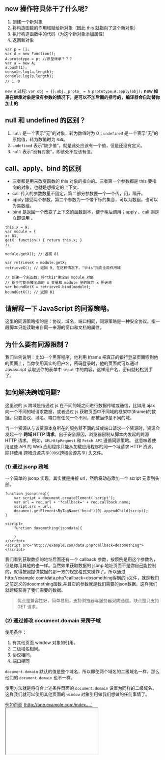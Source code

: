 ## new 操作符具体干了什么呢?

1.  创建一个新对象
2.  将构造函数的作用域赋给新对象（因此 this 就指向了这个新对象）
3.  执行构造函数中的代码（为这个新对象添加属性）
4.  返回新对象

```
var p = [];
var A = new Function();
A.prototype = p; //原型继承？？？
var a = new A;
a.push(1);
console.log(a.length);
console.log(p.length);
// 1，0
```

`new A` 过程:
`var obj = {};obj._proto_ = A.prototype;A.apply(obj);`
**new 如果在继承对象是没有参数的情况下，是可以不加后面的括号的，编译器会自动替你加上的**

## null 和 undefined 的区别？

1.  `null` 是一个表示”无”的对象，转为数值时为 0；`undefined` 是一个表示”无”的原始值，转为数值时为 `NaN`。
2.  `undefined` 表示”缺少值”，就是此处应该有一个值，但是还没有定义。
3.  `null` 表示”没有对象”，即该处不应该有值。

## call、apply、bind 的区别

- 三者都是用来改变函数的 this 对象的指向的。三者第一个参数都是 this 要指向的对象，也就是想指定的上下文。
- call 传入的参数数量不固定，第二部分参数要一个一个传，用，隔开。
- apply 接受两个参数，第二个参数为一个带下标的集合，可以为数组，也可以为类数组。
- bind 是返回一个改变了上下文的函数副本，便于稍后调用；apply 、call 则是立即调用 。

```
this.x = 9;
var module = {
x: 81,
getX: function() { return this.x; }
};

module.getX(); // 返回 81

var retrieveX = module.getX;
retrieveX(); // 返回 9, 在这种情况下，"this"指向全局作用域

// 创建一个新函数，将"this"绑定到 module 对象
// 新手可能会被全局的 x 变量和 module 里的属性 x 所迷惑
var boundGetX = retrieveX.bind(module);
boundGetX(); // 返回 81
```

## 请解释一下 JavaScript 的同源策略。

这里的同源策略指的是：协议，域名，端口相同，同源策略是一种安全协议。指一段脚本只能读取来自同一来源的窗口和文档的属性。

## 为什么要有同源限制？

我们举例说明：比如一个黑客程序，他利用 Iframe 把真正的银行登录页面嵌到他的页面上，当你使用真实的用户名，密码登录时，他的页面就可以通过 Javascript 读取到你的表单中 `input` 中的内容，这样用户名，密码就轻松到手了。

## 如何解决跨域问题?

这里说的 js 跨域是指通过 js 在不同的域之间进行数据传输或通信，比如用 ajax 向一个不同的域请求数据，或者通过 js 获取页面中不同域的框架中(iframe)的数据。只要协议、域名、端口有任何一个不同，都被当作是不同的域。

当一个资源从与该资源本身所在的服务器不同的域或端口请求一个资源时，资源会发起一个 **跨域 HTTP 请求**。出于安全原因，浏览器限制从脚本内发起的跨源 HTTP 请求。 例如，`XMLHttpRequest` 和 `Fetch API` 遵循同源策略。 这意味着使用这些 API 的 Web 应用程序只能从加载应用程序的同一个域请求 HTTP 资源，除非使用 跨域资源共享`CORS`(跨域资源共享) 头文件。

### (1) 通过 jsonp 跨域

一个简单的 jsonp 实现，其实就是拼接 url，然后将动态添加一个 script 元素到头部。

```
function jsonp(req){
    var script = document.createElement('script');
    var url = req.url + '?callback=' + req.callback.name;
    script.src = url;
    document.getElementsByTagName('head')[0].appendChild(script);
}
```

```
<script>
    function dosomething(jsondata){

    }
</script>
<script src="http://example.com/data.php?callback=dosomething"></script>
```

我们看到获取数据的地址后面还有一个 callback 参数，按惯例是用这个参数名，但是你用其他的也一样。当然如果获取数据的 jsonp 地址页面不是你自己能控制的，就得按照提供数据的那一方的规定格式来操作了。所以通过http://example.com/data.php?callback=dosomething得到的js文件，就是我们之前定义的dosomething函数,并且它的参数就是我们需要的json数据，这样我们就跨域获得了我们需要的数据。

> 优点是兼容性好，简单易用，支持浏览器与服务器双向通信。缺点是只支持 GET 请求。

### (2) 通过修改 document.domain 来跨子域

使用条件：

1.  有其他页面 window 对象的引用。
2.  二级域名相同。
3.  协议相同。
4.  端口相同

`document.domain` 默认的值是整个域名，所以即使两个域名的二级域名一样，那么他们的 `document.domain` 也不一样。

使用方法就是将符合上述条件页面的 `document.domain` 设置为同样的二级域名。这样我们就可以使用其他页面的 `window` 对象引用做我们想做的任何事情了。

例如页面 (http://one.example.com/index....`<iframe>`

```
<iframe id="iframe" src="http://two.example.com/iframe.html"></iframe>
```

在 iframe.html 中使用 JavaScript 将 `document.domain` 设置好，也就是 example.com。

```
var iframe = document.getElementById('iframe');

document.domain = 'example.com';

iframe.contentDocument; // 框架的 document 对象
iframe.contentWindow; // 框架的 window 对象
```

这样，我们就可以获得对框架的完全控制权了。

### (3) 使用 window.name 来进行跨域

```
window.name = "My window's name";
location.href = "http://www.qq.com/";

// 再检测 window.name

window.name; // My window's name
```

在一个标签里面跳转网页的话，我们的 `window.name` 是不会改变的。由于安全原因，浏览器始终会保持 `window.name` 是 `string` 类型。

基于这个思想，我们可以在某个页面设置好 `window.name` 的值，然后跳转到另外一个页面。在这个页面中就可以获取到我们刚刚设置的 `window.name` 了。

```
var iframe = document.getElementById('iframe');
var data = '';

iframe.onload = function() {
    data = iframe.contentWindow.name;
};
```

> 因为两个页面完全不同源，出现了报错由于 window.name 不随着 URL 的跳转而改变，所以我们使用一个暗黑技术来解决这个问题：

```
var iframe = document.getElementById('iframe');
var data = '';

iframe.onload = function() {
    iframe.onload = function(){
        data = iframe.contentWindow.name;
    }
    iframe.src = 'about:blank';
};
```

> 或者将里面的 about:blank 替换成某个同源页面（最好是空页面，减少加载时间）。这种方法与 `document.domain` 方法相比，放宽了域名后缀要相同的限制，可以从任意页面获取 `string` 类型的数据。

### (4) 使用 HTML5 中新引进的 window.postMessage 方法来跨域传送数据

```
windowObj.postMessage(message, targetOrigin);
```

- `windowObj`: 接受消息的 Window 对象。
- `message`: 在最新的浏览器中可以是对象。
- `targetOrigin`: 目标的源，`*` 表示任意。

这个方法非常强大，无视协议，端口，域名的不同

```
var windowObj = window; // 可以是其他的 Window 对象的引用
var data = null;

addEventListener('message', function(e){
    if(e.origin == 'http://jasonkid.github.io/fezone') {
        data = e.data;

        e.source.postMessage('Got it!', '*');
    }
});
```

`message` 事件就是用来接收 `postMessage` 发送过来的请求的。函数参数的属性有以下几个：

- `origin`: 发送消息的 window 的源。
- `data`: 数据。
- `source`: 发送消息的 Window 对象。

### (5) CORS

服务器端对于 `CORS` 的支持，主要就是通过设置 `Access-Control-Allow-Origin` 来进行的。如果浏览器检测到相应的设置，就可以允许 Ajax 进行跨域的访问。

### (6) nginx 反向代理

配置`proxy_pass`转发请求

```
#user  nobody;
worker_processes  1;
error_log  /disk/nginx/logs/error.log;
#error_log  logs/error.log  notice;
#error_log  logs/error.log  info;
pid        logs/nginx.pid;

events {
    worker_connections  2048;
}

http {
    include       mime.types;
    default_type  application/octet-stream;
    access_log  /disk/nginx/logs/host.access.log;
    sendfile        on;
    #tcp_nopush     on;
    #keepalive_timeout  0;
    keepalive_timeout  65;

    #gzip  on;
      limit_req_zone $binary_remote_addr zone=perip:10m rate=1r/s;
       limit_req_zone $server_name zone=perserver:10m rate=10r/s;
    # HTTPS server
    server {
        limit_req zone=perip burst=5 nodelay;//限流配置
        limit_req zone=perserver burst=10;
        listen 443;
        server_name mp.baidu.com;
        ssl on;
        ssl_certificate  1_mp.baidu.com_bundle.crt;
        ssl_certificate_key  2_mp.baidu.com.key;
        ssl_session_timeout 5m;
        ssl_protocols TLSv1 TLSv1.1 TLSv1.2;
        ssl_ciphers ECDHE-RSA-AES128-GCM-SHA256:HIGH:!aNULL:!MD5:!RC4:!DHE;
        ssl_prefer_server_ciphers on;
        location / {
            root   html;
            index  index.html index.htm;
            proxy_pass http://10.105.26.210;  //直接转发
        }
    }

}
```

## 说说严格模式的限制

目的：消除 Javascript 语法的一些不合理、不严谨之处，减少一些怪异行为;

- 变量必须声明后再使用函数的参数不能有同名属性，否则报错禁止 `this` 指向全局对象不能使用 `with` 语句增加了保留字
- `arguments` 不会自动反映函数参数的变化
- 消除代码运行的一些不安全之处，保证代码运行的安全
- 提高编译器效率，增加运行速度
- 为未来新版本的 Javascript 做好铺垫

## 请解释什么是事件代理

事件代理（Event Delegation），又称之为事件委托。即是把原本需要绑定的事件委托给父元素，让父元素担当事件监听的职务。事件代理的原理是 DOM 元素的事件冒泡。使用事件代理的好处是可以提高性能

使用委托代理的原因：

- 需要绑定事件的元素很多，且处理逻辑类似。
- 元素是动态创建，或频繁增加、删除，导致元素绑定事件过于复杂的。

## Event Loop、消息队列、事件轮询

异步函数在执行结束后，会在事件队列中添加一个事件（回调函数）(遵循先进先出原则)，主线程中的代码执行完毕后（即一次循环结束），下一次循环开始就在事件队列中“读取”事件，然后调用它所对应的回调函数。这个过程是循环不断的，所以整个的这种运行机制又称为 `Event Loop`（事件循环）

主线程运行的时候，产生堆（heap）和栈（stack），栈中的代码（同步任务）调用各种外部 API，它们在”任务队列”中加入各种事件（click，load，done）。只要栈中的代码执行完毕，主线程就会去读取”任务队列”，依次执行那些事件所对应的回调函数。

执行栈中的代码（同步任务），总是在读取”任务队列”（异步任务）之前执行。

## ES6 的了解

es6 是一个新的标准，它包含了许多新的语言特性和库，是 JS 最实质性的一次升级。比如’箭头函数’、’字符串模板’、’generators(生成器)’、’async/await’、’解构赋值’、’class’等等，还有就是引入 module 模块的概念。

**箭头函数** 可以让 `this` 指向固定化，这种特性很有利于封装回调函数

1.  函数体内的 `this` 对象，就是定义时所在的对象，而不是使用时所在的对象。
2.  不可以当作构造函数，也就是说，不可以使用 `new`命令，否则会抛出一个错误。
3.  不可以使用 `arguments` 对象，该对象在函数体内不存在。如果要用，可以用 Rest 参数代替
4.  不可以使用 `yield` 命令，因此箭头函数不能用作 `Generator` 函数。

**async/await** 是写异步代码的新方式，以前的方法有回调函数和 Promise。

- `async/await` 是基于 `Promise` 实现的，它不能用于普通的回调函数。
- `async/await` 与 `Promise` 一样，是非阻塞的。
- `async/await` 使得异步代码看起来像同步代码，这正是它的魔力所在。

## 说说你对 Promise 的理解

Promise 是异步编程的一种解决方案，比传统的解决方案——回调函数和事件监听——更合理和更强大。

所谓 Promise，简单说就是一个容器，里面保存着某个未来才会结束的事件（通常是一个异步操作）的结果。从语法上说，Promise 是一个对象，从它可以获取异步操作的消息。Promise 提供统一的 API，各种异步操作都可以用同样的方法进行处理。

Promise 对象有以下两个特点:

- 对象的状态不受外界影响，Promise 对象代表一个异步操作，有三种状态：Pending（进行中）、Resolved（已完成，又称 Fulfilled）和 Rejected（已失败）
- 一旦状态改变，就不会再变，任何时候都可以得到这个结果。

## Debounce、throttle

> 以下场景往往由于事件频繁被触发，因而频繁执行 DOM 操作、资源加载等重行为，导致 UI 停顿甚至浏览器崩溃。

1.  window 对象的 resize、scroll 事件
2.  拖拽时的 mousemove 事件
3.  射击游戏中的 mousedown、keydown 事件
4.  文字输入、自动完成的 keyup 事件

### Debounce(防抖)

#### 定义

> 当调用动作 n 毫秒后，才会执行该动作，若在这 n 毫秒内又调用此动作则将重新计算执行时间。可以把多个顺序地调用合并成一次。

#### 实例

> 1.  调整桌面浏览器窗口大小的时候，会触发很多次 resize 事件
> 2.  基于 AJAX 请求的自动完成功能，通过 keypress 触发

#### 实现

```
/**
* 空闲控制 返回函数连续调用时，空闲时间必须大于或等于 idle，action 才会执行
* @param idle   {number}    空闲时间，单位毫秒
* @param action {function}  请求关联函数，实际应用需要调用的函数
* @return {function}    返回客户调用函数
*/
debounce(idle,action)

var debounce = function(idle, action){
  var timer
  return function(){
    var _this = this, args = arguments
    clearTimeout(timer)
    timer = setTimeout(function(){
        action.apply(_this, args)
    }, idle)
  }
}


function debounce(fn, wait, immediate) {
    let timer = null;

    return function() {
    let args = arguments;
    console.log(args);
    let context = this;

    if (immediate && !timer) {
        fn.apply(context, args);
    }

    if (timer) {
        clearTimeout(timer);
    }
    timer = setTimeout(() => {
        fn.apply(context, args);
    }, wait);
    };
}
```

### Throttle（节流阀）

#### 定义

> 预先设定一个执行周期，当调用动作的时刻大于等于执行周期则执行该动作，然后进入下一个新周期。只允许一个函数在 X 毫秒内执行一次。

> 不同点:跟 debounce 主要的不同在于，throttle 保证 X 毫秒内至少执行一次。

#### 实例：

> 1.  无限滚动

#### 实现

```
/**
* 频率控制 返回函数连续调用时，action 执行频率限定为 次 / delay
* @param delay  {number}    延迟时间，单位毫秒
* @param action {function}  请求关联函数，实际应用需要调用的函数
* @return {function}    返回客户调用函数
*/
throttle(delay,action)

var throttle = function(delay, action){
  var timer = 0;
  return function(){
    var curr = +new Date()
    if (curr - timer > delay){
      action.apply(this, arguments)
      timer = curr
    }
  }
}


function throttle(fn, wait, immediate) {
      let timer = null;
      let callNow = immediate;

      return function() {
        let context = this;
        let args = arguments;

        if (callNow) {
          fn.apply(context, args);
          callNow = false;
        }

        if (!timer) {
          timer = setTimeout(() => {
            fn.apply(context, args);
            timer = null;
          }, wait);
        }
      };
    }
```

### requestAnimationFrame

> 告诉浏览器您希望执行动画并请求浏览器在下一次重绘之前调用指定的函数来更新动画。该方法使用一个回调函数作为参数，这个回调函数会在浏览器重绘之前调用。是另一种限速执行的方式。跟 `_.throttle(dosomething, 16)` 等价。它是高保真的，如果追求更好的精确度的话，可以用浏览器原生的 API 。

**异步**

- 在浏览器重绘前调用，保证浏览器渲染效率和性能
- 可以精准地控制动画的每一帧

#### 优点

- 动画保持 60fps（每一帧 16 ms），浏览器内部决定渲染的最佳时机
- 简洁标准的 API，后期维护成本低

#### 缺点

- 动画的开始/取消需要开发者自己控制，不像 ‘.debounce’ 或 ‘.throttle’由函数内部处理。
- 浏览器标签未激活时，一切都不会执行。
- 尽管所有的现代浏览器都支持 rAF ，IE9，Opera Mini 和 老的 Android 还是需要打补丁。
- Node.js 不支持，无法在服务器端用于文件系统事件。

实现如下：

```
var latestKnownScrollY = 0,
    ticking = false,
  item = document.querySelectorAll('.item');


function update() {
    // reset the tick so we can
    // capture the next onScroll
    ticking = false;

  item[0].style.width = latestKnownScrollY + 100 + 'px';
}


function onScroll() {
    latestKnownScrollY = window.scrollY; //No IE8
    requestTick();
}

function requestTick() {
    if(!ticking) {
        requestAnimationFrame(update);
    }
    ticking = true;
}

 window.addEventListener('scroll', onScroll, false);


/// THROTTLE

function throttled_version() {
   item[1].style.width = window.scrollY + 100 + 'px';
}

 window.addEventListener('scroll', _.throttle(throttled_version, 16), false);
```

### 如何使用 debounce 和 throttle 以及常见的坑

> 1.  不止一次地调用 \_.debounce 方法：

```
// 错误
$(window).on('scroll', function() {
   _.debounce(doSomething, 300);
});
// 正确
$(window).on('scroll', _.debounce(doSomething, 200));
```

### 总结

> - `debounce`：把触发非常频繁的事件（比如按键）合并成一次执行。
> - `throttle`：保证每 X 毫秒恒定的执行次数，比如每 200ms 检查下滚动位置，并触发 CSS 动画。
> - `requestAnimationFrame`：可替代 `throttle` ，函数需要重新计算和渲染屏幕上的元素时，想保证动画或变化的平滑性，可以用它。注意：IE9 不支持。

## console

1.  `console.log console.warn console.info console.error`
2.  `console.group & console.groupEnd`
3.  `console.table`
4.  `console.log('%chello world', 'background-image:-webkit-gradient( linear, left top, right top, color-stop(0, #f22));`
5.  `console.assert`
6.  `console.count`
7.  `console.dir`
8.  `console.time & console.timeEnd`
9.  `console.profile & console.timeLime`
10. `keys & values`
11. `monitor & unmonitor`

## 怎么设置多个 window.onload 事件（类似像 jquery 一样可以同时存在多个\$(document).ready()事件）

```
/*
*假设有2个函数firstFunction和secondFunction需要在网页加载完毕时执行， 需要绑定到window。onload。如果通过：
*
* window.onload = firstFunction;
* window.onload = secondFunction;
* 结果是只有secondFunction会执行，secondFunction会覆盖firstFunction。
*/

/*
*正确的方式是：
* Javascript 共享onload事件处理方法：
*/
//1.在需要绑定的函数不是很多时，可以创建一个匿名函数容纳需绑定的函数，再将该匿名函数绑定至window。onload函数
window.onload = function()
    {
      firstFunction();
      secondFunction();
    }

//2.实现一个函数addLoadEvent，如下

function addLoadEvent(func)
    {
      var oldOnLoad = window.onload;
      if(typeof window.onload != 'function')
      {
        window.onload = func;
      }
      else
      {
        window.onload = function()
        {
          oldOnLoad();
          func();
        }

      }
    }

addLoadEvent(firstFunction);
addLoadEvent(secondFunction);
```

## XML 和 JSON 的区别？

- 数据体积方面。JSON 相对于 XML 来讲，数据的体积小，传递的速度更快些。
- 数据交互方面。JSON 与 JavaScript 的交互更加方便，更容易解析处理，更好的数据交互。
- 数据描述方面。JSON 对数据的描述性比 XML 较差。
- 传输速度方面。JSON 的速度要远远快于 XML。

## Javascript 垃圾回收方法

### (1) 标记清除（mark and sweep）

这是 JavaScript 最常见的垃圾回收方式，当变量进入执行环境的时候，比如函数中声明一个变量，垃圾回收器将其标记为“进入环境”，当变量离开环境的时候（函数执行结束）将其标记为“离开环境”。

垃圾回收器会在运行的时候给存储在内存中的所有变量加上标记，然后去掉环境中的变量以及被环境中变量所引用的变量（闭包），在这些完成之后仍存在标记的就是要删除的变量了

### (2) 引用计数(reference counting)

在低版本 IE 中经常会出现内存泄露，很多时候就是因为其采用引用计数方式进行垃圾回收。引用计数的策略是跟踪记录每个值被使用的次数，当声明了一个 变量并将一个引用类型赋值给该变量的时候这个值的引用次数就加 1，如果该变量的值变成了另外一个，则这个值得引用次数减 1，当这个值的引用次数变为 0 的时候，说明没有变量在使用，这个值没法被访问了，因此可以将其占用的空间回收，这样垃圾回收器会在运行的时候清理掉引用次数为 0 的值占用的空间。(循环引用问题)

在 IE 中虽然 JavaScript 对象通过标记清除的方式进行垃圾回收，但 BOM 与 DOM 对象却是通过引用计数回收垃圾的，也就是说只要涉及 B

## DOM 操作——怎样添加、移除、移动、复制、创建和查找节点。

### 创建新节点

```
createDocumentFragment()    //创建一个DOM片段

createElement()   //创建一个具体的元素

createTextNode()   //创建一个文本节点
```

### 添加、移除、替换、插入

```
appendChild()

removeChild()

replaceChild()

insertBefore() //并没有insertAfter()
```

## js 延迟加载的方式有哪些？

### (1) defer

这个布尔属性被设定用来通知浏览器该脚本将在文档完成解析后，触发 `DOMContentLoaded` 事件前执行。如果缺少 `src` 属性（即内嵌脚本），该属性不应被使用，因为这种情况下它不起作用。对动态嵌入的脚本使用 `async=false` 来达到类似的效果。

```
<!DOCTYPE html>
<html>
<head>
    <script src="test1.js" defer="defer"></script>
    <script src="test2.js" defer="defer"></script>
</head>
<body>
<!-- 这里放内容 -->
</body>
</html>
```

虽然`<script>` 元素放在了`<head>`元素中，但包含的脚本将延迟浏览器遇到`</html>`标签后再执行。`HTML5`规范要求脚本按照它们出现的先后顺序执行。在现实当中，延迟脚本并不一定会按照顺序执行。`defer`属性 **只适用于外部脚本文件**。支持 `HTML5` 的实现会忽略嵌入脚本设置的 `defer`属性。

### (2) async（HTML5）

该布尔属性指示浏览器是否在允许的情况下异步执行该脚本。该属性对于内联脚本无作用 (即没有 src 属性的脚本）,**只适用于外部脚本文件**。

目的：不让页面等待脚本下载和执行，从而 **异步加载页面其他内容** 。异步脚本一定会在页面 load 事件前执行。不能保证脚本会按顺序执行。

```
<!DOCTYPE html>
<html>
<head>
    <script src="test1.js" async></script>
    <script src="test2.js" async></script>
</head>
<body>
<!-- 这里放内容 -->
</body>
</html>
```

### (3) 动态创建 DOM 方式（创建 script，插入到 DOM 中，加载完毕后 callBack）

```
//这些代码应被放置在</body>标签前(接近HTML文件底部)
<script type="text/javascript">
   function downloadJSAtOnload() {
       varelement = document.createElement("script");
       element.src = "defer.js";
       document.body.appendChild(element);
   }
   if (window.addEventListener)
      window.addEventListener("load",downloadJSAtOnload, false);
   else if (window.attachEvent)
      window.attachEvent("onload",downloadJSAtOnload);
   else
      window.onload =downloadJSAtOnload;
</script>
```

### (4) 通过 ajax 按需异步载入 js

```
var xhr = new XMLHttpRequest();
xhr.open("get", "script1.js", true);
xhr.onreadystatechange = function(){
    if (xhr.readyState == 4){
        if (xhr.status >= 200 && xhr.status < 300 || xhr.status == 304){
            var script = document.createElement ("script");
            script.type = "text/javascript";
            script.text = xhr.responseText;
            document.body.appendChild(script);
        }
    }
};
xhr.send(null);
```

### (5) 创建并插入 iframe，让它异步执行 js

## DOM 文档加载步骤：

1.  解析 HTML 结构
2.  加载外部的脚本和样式文件
3.  解析并执行脚本代码
4.  执行\$(function(){})内对应代码
5.  加载图片等二进制资源
6.  页面加载完毕，执行 window.onload

## 哪些操作会造成内存泄漏？

- 内存泄漏指任何对象在您不再拥有或需要它之后仍然存在。
- 垃圾回收器定期扫描对象，并计算引用了每个对象的其他对象的数量。如果一个对象的引用数量为 0（没有其他对象引用过该对象），或对该对象的惟一引用是循环的，那么该对象的内存即可回收。
- setTimeout 的第一个参数使用字符串而非函数的话，会引发内存泄漏。
- 闭包、控制台日志、循环（在两个对象彼此引用且彼此保留时，就会产生一个循环）

## 如何删除一个 cookie

### (1) 将时间设为当前时间往前一点。

```
var date = new Date();

date.setDate(date.getDate() - 1);//真正的删除
```

`setDate()`方法用于设置一个月的某一天。

### (2) expires 的设置

`document.cookie = 'user='+ encodeURIComponent('name') + ';expires = ' + new Date(0)`

## document.write()的用法

`document.write`方法可以用在两个方面：

- 页面载入过程中用实时脚本创建页面内容
- 用延时脚本创建本窗口或新窗口的内容

`document.write`只能重绘整个页面。`innerHTML`可以重绘页面的一部分

## attribute 和 property 的区别是什么？

- `attribute` 是 `dom` 元素在文档中作为 `html` 标签拥有的属性；
- `property` 就是 `dom` 元素在 `js` 中作为对象拥有的属性。

> 对于 `html` 的标准属性来说，`attribute` 和 `property` 是同步的，是会自动更新的，但是对于自定义的属性来说，他们是不同步的，

## ===运算符判断相等的流程是怎样的

- 如果两个值不是相同类型，它们不相等
- 如果两个值都是 `null` 或者都是 `undefined`，它们相等
- 如果两个值都是布尔类型 `true` 或者都是 `false`，它们相等
- 如果其中有一个是 `NaN`，它们不相等
- 如果都是数值型并且数值相等，他们相等， -0 等于 0
- 如果他们都是字符串并且在相同位置包含相同的 16 位值，他它们相等；如果在长度或者内容上不等，它们不相等；两个字符串显示结果相同但是编码不同==和===都认为他们不相等
- 如果他们指向相同对象、数组、函数，它们相等；如果指向不同对象，他们不相等

## ==运算符判断相等的流程是怎样的

- 如果两个值类型相同，按照===比较方法进行比较
- 如果类型不同，使用如下规则进行比较
- 如果其中一个值是 `null`，另一个是 `undefined`，它们相等
- 如果一个值是 **数字** 另一个是 **字符串**，将 **字符串转换为数字** 进行比较
- 如果有布尔类型，将 **true 转换为 1，false 转换为 0**，然后用==规则继续比较
- 如果一个值是对象，另一个是数字或字符串，将对象转换为原始值然后用==规则继续比较
- **其他所有情况都认为不相等**

## 对象到字符串的转换步骤

1.  如果对象有`toString()`方法，javascript 调用它。如果返回一个原始值（primitive value 如：`string number boolean`）,将这个值转换为字符串作为结果
2.  如果对象没有`toString()`方法或者返回值不是原始值，javascript 寻找对象的`valueOf()`方法，如果存在就调用它，返回结果是原始值则转为字符串作为结果
3.  否则，javascript 不能从`toString()`或者`valueOf()`获得一个原始值，此时`throws a TypeError`

## 对象到数字的转换步骤

1.  如果对象有`valueOf()`方法并且返回元素值，javascript 将返回值转换为数字作为结果
2.  否则，如果对象有`toString()`并且返回原始值，javascript 将返回结果转换为数字作为结果
3.  否则，`throws a TypeError`

## (a==1 && a==2 && a==3) 能不能为 true

事实上是可以的，就是因为在`==`比较的情况下，会进行类型的隐式转换。前面已经说过，如果参数不是`Date`对象的实例，就会进行类型转换，先`valueOf`再`obj.toString()` 所以，我们只要改变原生的`valueOf`或者`tostring`方法就可以达到效果：

```
var a = {
  num: 0,
  valueOf: function() {
    return this.num += 1
  }
};
var eq = (a==1 && a==2 && a==3);
console.log(eq);

//或者改写他的tostring方法
var num = 0;0
Function.prototype.toString = function(){
    return ++num;
}
function a(){}

//还可以改写ES6的symbol类型的toP的方法
var  a = {[Symbol.toPrimitive]: (function (i) { return function(){return  ++i } }) (0)};
```

其实操作符单独对对象进行转换的时候，都是先调用 `valueOf`，如果 `valueOf` 返回的不是基本类型，会再调用 `toString`。
和你是否自定义 valueOf, toString 倒没有关系。

## <,>,<=,>=的比较规则

所有比较运算符都支持任意类型，但是 **比较只支持数字和字符串**，所以需要执行必要的转换然后进行比较，转换规则如下:

1.  如果操作数是对象，转换为原始值：如果`valueOf`方法返回原始值，则使用这个值，否则使用`toString`方法的结果，如果转换失败则报错
2.  经过必要的对象到原始值的转换后，如果两个操作数都是字符串，按照字母顺序进行比较（他们的 16 位 unicode 值的大小）
3.  否则，如果有一个操作数不是字符串，**将两个操作数转换为数字**进行比较

## +运算符工作流程

1.  如果有操作数是对象，转换为原始值
2.  此时如果有 **一个操作数是字符串** ，其他的操作数都转换为字符串并执行连接
3.  否则：**所有操作数都转换为数字并执行加法**

## 函数内部 arguments 变量有哪些特性,有哪些属性,如何将它转换为数组

- `arguments`所有函数中都包含的一个局部变量，是一个类数组对象，对应函数调用时的实参。如果函数定义同名参数会在调用时覆盖默认对象
- `arguments[index]`分别对应函数调用时的实参，并且通过 arguments 修改实参时会同时修改实参
- `arguments.length`为实参的个数（Function.length 表示形参长度）
- `arguments.callee`为当前正在执行的函数本身，使用这个属性进行递归调用时需注意`this`的变化
- `arguments.caller`为调用当前函数的函数（已被遗弃）
- 转换为数组：`var args = Array.prototype.slice.call(arguments, 0);`

## 下面这段代码想要循环延时输出结果 0 1 2 3 4,请问输出结果是否正确,如果不正确,请说明为什么,并修改循环内的代码使其输出正确结果

```
for (var i = 0; i < 5; ++i) {
  setTimeout(function () {
    console.log(i + ' ');
  }, 100);
}
```

不能输出正确结果，因为循环中 `setTimeout` 接受的参数函数通过闭包访问变量 `i`。javascript 运行环境为单线程，`setTimeout` 注册的函数需要等待线程空闲才能执行，此时 `for` 循环已经结束，`i` 值为 5.五个定时输出都是 5 修改方法：将 `setTimeout` 放在函数立即调用表达式中，将 `i` 值作为参数传递给包裹函数，创建新闭包

```
// 第一种
for (var i = 0; i < 5; ++i) {
  (function (i) {
    setTimeout(function () {
      console.log(i + ' ');
    }, 100);
  }(i));
}

// 第二种 在每次迭代时都为i创建新的绑定。
for (let i = 0; i < 5; ++i) {
  setTimeout(function () {
    console.log(i + ' ');
  }, 100);
}
```

## 如何判断一个对象是否为数组

```
/**
 * 判断一个对象是否是数组，参数不是对象或者不是数组，返回false
 *
 * @param {Object} arg 需要测试是否为数组的对象
 * @return {Boolean} 传入参数是数组返回true，否则返回false
 */
function isArray(arg) {
    if (typeof arg === 'object') {
        return Object.prototype.toString.call(arg) === '[object Array]';
    }
    return false;
}
```

## 如何判断一个对象是否为函数

```
/**
 * 判断对象是否为函数，如果当前运行环境对可调用对象（如正则表达式）
 * 的typeof返回'function'，采用通用方法，否则采用优化方法
 *
 * @param {Any} arg 需要检测是否为函数的对象
 * @return {boolean} 如果参数是函数，返回true，否则false
 */
function isFunction(arg) {
    if (arg) {
        if (typeof (/./) !== 'function') {
            return typeof arg === 'function';
        } else {
            return Object.prototype.toString.call(arg) === '[object Function]';
        }
    } // end if
    return false;
}
```

## 数组去重

### (1) 双层循环

```
var array = [1, 1, '1', '1'];

function unique(array) {
    // res用来存储结果
    var res = [];
    for (var i = 0, arrayLen = array.length; i < arrayLen; i++) {
        for (var j = 0, resLen = res.length; j < resLen; j++ ) {
            if (array[i] === res[j]) {
                break;
            }
        }
        // 如果array[i]是唯一的，那么执行完循环，j等于resLen
        if (j === resLen) {
            res.push(array[i])
        }
    }
    return res;
}

console.log(unique(array)); // [1, "1"]
```

优点：兼容性缺点：对象和 NaN 不去重

### (2) indexOf

```
var array = [1, 1, '1'];

function unique(array) {
    var res = [];
    for (var i = 0, len = array.length; i < len; i++) {
        var current = array[i];
        if (res.indexOf(current) === -1) {
            res.push(current)
        }
    }
    return res;
}

console.log(unique(array));
```

缺点：对象和 NaN 不去重

### (3) filter

```
var array = [1, 2, 1, 1, '1'];

// array.concat() 复制出来一份原有的数组，且对复制出来的新数组的操作不会影响到原有数组
function unique(array) {
    return array.concat().sort().filter(function(item, index, array){
        return !index || item !== array[index - 1]
    })
}

console.log(unique(array));
```

缺点：对象不去重 NaN 会被忽略掉

### (4) Object 键值对

因为 1 和 '1' 是不同的，但是这种方法会判断为同一个值，这是因为对象的键值只能是字符串，所以我们可以使用 `typeof item + item` 拼成字符串作为 key 值来避免这个问题
依然无法正确区分出两个对象，比如 `{value: 1} 和 {value: 2}`，因为 `typeof item + item` 的结果都会是 `object[object Object]`，不过我们可以使用 `JSON.stringify` 将对象序列化

```
var array = [{ value: 1 }, { value: 1 }, { value: 2 }, { value: 2 }];

function unique(array) {
    var obj = {};
    return array.filter(function (item, index, array) {
        var key = typeof item + JSON.stringify(item)
        return obj.hasOwnProperty(key) ? false : (obj[key] = true)
    })
}

console.log(unique(array)); // [{value: 1}, {value: 2}]
```

优点：全部去重

### (5) ES6

```
var array = [1, 2, 1, 1, '1'];

function unique(array) {
   return Array.from(new Set(array));
}
console.log(unique(array)); // [1, 2, "1"]
// Set。它类似于数组，但是成员的值都是唯一的，没有重复的值
。
```

简化

```
var unique = (a) => [...new Set(a)]
```

缺点：对象不去重 NaN 去重

## 闭包

```
function mo(){
    var x = 0;
    return function(){
        console.log(++x)
    }
}
var a = mo();
var b = mo();
a();
a();
b();
// 1，2，1
// a再次执行的时候没有走mo()函数，直接走的内部函数，保存了外层的x变量给自己用。
```

## for of 和 for in 区别

`for in` 是键值对形式，`for of` 是输出 value 形式，然后 for of 只要是配置了迭代器，都能遍历。

## 箭头函数中的 this

箭头函数的 `this` 一定来自定义时最上层的 `this`，普通函数的 `this` 来自执行者本身。

```
var obj = {
    field: 'hello',
    a: () => { console.log(this) }
}
// obj === window.obj //true
// 所以在定义时obj的this来自window
// 箭头函数this在定义时指定，所以this来自window

var obj2 = {
    b: function () {
        console.log(this)
    }
}
console.log(obj === window.obj);
obj.a();   // window
obj2.b(); // obj2
```

## 什么是纯函数

纯函数是指 不依赖于且不改变它作用域之外的变量状态 的函数。也就是说， 纯函数的返回值只由它调用时的参数决定 ，它的执行不依赖于系统的状态（比如：何时、何处调用它——译者注）。

## 页面和服务器之间的交互有哪几种

- Ajax
- WebSocket

## 单页面应用和多页面应用的区别

1.  应用组成
    - mpa:多个完整页面构成
    - spa:一个外壳页面和多个页面片段构成
2.  跳转方式
    - mpa:
    - spa:把一个页面片段删除或隐藏，加载另一个页面片段显示出来
3.  刷新方式
4.  跳转后公共资源是否重新加载
5.  url 模式
6.  用户体验
7.  能否实现转场动画
8.  页面间数据传递
9.  搜索引擎优化
10. 特别使用范围

## 手写 parseInt 的实现

```
const parseInt = str => str - 0;
const parseInt = str => str / 1;
const parseInt = str => str * 1;
```

## 使用框架 ( vue / react 等)带来好处( 相对 jQuery )

- MVVC 架构，数据驱动视图，数据绑定，减少 DOM 操作。
- 组件化组织页面，效率更高，维护更简便。
  - 局部 CSS 样式，避免给全局带来混乱
  - 局部 JS 逻辑，更好的封装性
  - HTML 模板，使得 DOM 变更更为方便快捷
- Virtual Dom 带来性能上的提升
- 路由控制，单页应用更为简便

## 快速把这个数组清空

```
const len = arr.length
arr.length = 0
arr = Array.from({ length: len })
```

## 下面代码输出结果？为什么？

### (1)

```
Function.prototype.a = 'a';
Object.prototype.b = 'b';
function Person(){};
var p = new Person();
console.log('p.a: '+ p.a); // p.a: undefined
console.log('p.b: '+ p.b); // p.b: b
```

Person 的实例 p 的原型对象是 Person.prototype 没有 a 属性，Person.prototype.**proto** 指向 Object.prototype.**proto**同样没有 a 属性，所以是 undefined

### (2) promise

```
setTimeout(function() {console.log(1)}, 0);
new Promise(function executor(resolve) {
    console.log(2);
    for( var i=0 ; i<10000 ; i++ ) {
        i == 9999 && resolve();
    }
    console.log(3);
}).then(function() {
    console.log(4);
});
console.log(5);
// 2 3 5 4 1
```

- `Promise.then`是异步执行的，而创建 Promise 实例（`executor`）是同步执行的
- `setTimeout`的异步和`Promise.then`的异步看起来 **不太一样** ——至少是不在同一个队列中。

`Promise`里的函数会按顺序执行，输出 2 3 ，`Promise`里的`then`就是会异步执行，放到当前`Promise`任务队列的最后执行，而`console.log(5`）是按顺序执行的，所以先输出 5，再输出 4。`Promise.then()`里面的回调属于 microtask, 会在当前 Event Loop 的最后执行, 而 `SetTimeout` 内的回调属于 macrotask, 会在下一个 Event Loop 中执行

### (3)

```
async function async1() {
    console.log("a");
    await  async2(); //执行这一句后，await会让出当前线程，将后面的代码加到任务队列中，然后继续执行函数后面的同步代码
    console.log("b");
}
async function async2() {
   console.log( 'c');
}
console.log("d");
setTimeout(function () {
    console.log("e");
},0);
async1();
new Promise(function (resolve) {
    console.log("f");
    resolve();
}).then(function () {
    console.log("g");
});
console.log('h');
// 谁知道为啥结果不一样？？？？？？？？？？？？？
// 直接在控制台中运行结果：      d a c f h g b e
// 在页面的script标签中运行结果：d a c f h b g e
```

### (4) 闭包

```
for (var i = 0; i < 5; i++) {

 setTimeout((function(i) {

   console.log(i);

 })(i), i * 1000);
}
```

延时函数的第一个参数变成了一个立即执行函数，在这里应该是一个`undefined`，等价于：`setTimeout( undefined, … )`;立即函数会立马执行，所以是立马就输出 0 ～ 4；

## 装饰器原理

```
// 语法糖
class Cat {
    say() {
        console.log("meow ~");
    }
}

// 实现
function Cat() {}
Object.defineProperty(Cat.prototype, "say", {
    value: function() { console.log("meow ~"); },
    enumerable: false,
    configurable: true,
    writable: true
});
```

## es7 装饰器用过没，是干什么用的

装饰器本质是一个函数。修饰器是一个对类进行处理的函数。用来修改类的行为。装饰器只能用于类和类的方法，不能用于函数，因为存在 **函数提升**。

- 装饰器作用于 **类** 本身的时候，操作的对象也是这个类本身，
- 装饰器在作用于 **属性** 的时候，实际上是通过 `Object.defineProperty` 来进行扩展和封装的。

## async 与 defer 区别

异步(`async`) 脚本将在其加载完成后立即执行，而 延迟(`defer`) 脚本将等待 HTML 解析完成后，并按加载顺序执行。

## 找出数组中的最大值

1.  `reduce`

```
var arr = [6, 4, 1, 8, 2, 11, 3];
function max (prev, next) {
    return Math.max(prev, next)
}
console.log(arr.reduce(max));
```

2.  `apply`

```
var arr = [6, 4, 1, 8, 2, 11, 3];
console.log(Math.max.apply(null, arr));
```

3.  `ES6`

```
var arr = [6, 4, 1, 8, 2, 11, 3];
function max (arr) {
    return Math.max(...arr);
}
console.log(max(arr));
```

## 考察知识点最广的 JS 面试题

```
function Foo() {
    getName = function () { console.log(1); }
    return this;
}
Foo.getName = function () { console.log(2); } //静态方法
Foo.prototype.getName = function () { console.log(3); }
var getName = function () { console.log(4); }
function getName() { console.log(5); }
/* 写出输出 */
Foo.getName(); // 2 静态方法，不用实例化直接调用

getName(); // 4 函数声明提升，但是被函数表达式覆盖

Foo().getName(); // 1 Foo()返回this,执行window下的getName,而getName已经被改写

getName(); // 1 被上面重写

// JS的运算符优先级问题
// new (带参数列表)比new (无参数列表)高比函数调用高
// 相当于 new (Foo.getName)()
new Foo.getName(); // 2

// 优先级：new有参数列表(18)->.成员访问(18)->()函数调用(17)
// 相当于 (new Foo()).getName()
// 由于返回的是this，而this在构造函数中本来就代表当前实例化对象，最终Foo函数返回实例化对象。
// 之后调用实例化对象的getName函数，因为在Foo构造函数中没有为实例化对象添加任何属性，当前对象的原型对象(prototype)中寻找getName函数
new Foo().getName(); // 3

// new有参数列表(18)->new有参数列表(18)
// 相当于 new ((new Foo()).getName)();
new new Foo().getName();// 3
```

## 三种事件

### (1) DOM0 级模型

- HTML 代码中直接绑定:

```
<input type="button" onclick="fun()">
```

- 通过 JS 代码指定属性值:

```
var btn = document.getElementById('.btn');
btn.onclick = fun;
```

移除监听函数：

```
btn.onclick = null;
```

### (2) IE 事件模型

```
var btn = document.getElementById('.btn');
btn.attachEvent(‘onclick’, showMessage);
btn.detachEvent(‘onclick’, showMessage);
```

### (3) DOM2 级模型

```
var btn = document.getElementById('.btn');
btn.addEventListener(‘click’, showMessage, false);
btn.removeEventListener(‘click’, showMessage, false);
```

## `prototype`和`__proto__`的区别和关系

- `__proto__`是每个对象都有的一个属性，而`prototype`是函数才会有的属性。每个对象都会在内部初始化一个`__proto__`属性，当我们访问一个对象的属性时，如果这个对象内部不存在这个属性，那么他就会去`__proto__`里找这个属性，这个`__proto__`又会有自己的`__proto__`，于是就这样一直找下去，也就是我们平时所说的原型链概念。
- `prototype`属性是只有函数才特有的属性，当你创建一个函数时， js 会自动为这个函数加上 `prototype`属性，值是一个空对象。
- 对象有属性`__proto__`,指向该对象的构造函数的原型对象。
- 方法除了有属性`__proto__`,还有属性`prototype`，`prototype`指向该方法的原型对象。

![prototypeand__proto__](https://github.com/nljshoxbb/fe/blob/master/img/prototypeand__proto__.jpg)
